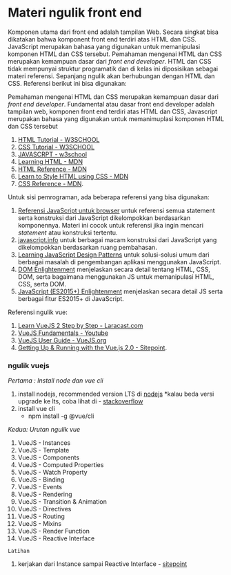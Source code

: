 # Materi ngulik front end


Komponen utama dari front end  adalah tampilan Web. Secara singkat bisa
dikatakan bahwa komponent front end terdiri atas HTML dan CSS. JavaScript merupakan bahasa yang
digunakan untuk memanipulasi komponen HTML dan CSS tersebut. Pemahaman mengenai HTML dan CSS
merupakan kemampuan dasar dari *front end developer*. HTML dan CSS tidak mempunyai struktur
programatik dan di kelas ini diposisikan sebagai materi referensi. Sepanjang ngulik akan
berhubungan dengan HTML dan CSS. Referensi berikut ini bisa digunakan:

Pemahaman mengenai HTML dan CSS merupakan kemampuan dasar dari *front end developer*. Fundamental atau dasar front end developer adalah tampilan web, komponen front end terdiri atas HTML dan CSS, Javascript merupakan bahasa yang digunakan untuk memanimuplasi komponen HTML dan CSS tersebut

1. [HTML Tutorial - W3SCHOOL](https://www.w3schools.com/html/)
2. [CSS Tutorial - W3SCHOOL](https://www.w3schools.com/css/default.asp)
3. [JAVASCRPT - w3school](https://www.w3schools.com/js/default.asp)
4. [Learning HTML - MDN](https://developer.mozilla.org/en-US/docs/Learn/HTML)
5. [HTML Reference - MDN](https://developer.mozilla.org/en-US/docs/Web/HTML)
6. [Learn to Style HTML using CSS - MDN](https://developer.mozilla.org/en-US/docs/Learn/CSS)
7. [CSS Reference - MDN](https://developer.mozilla.org/en-US/docs/Web/CSS).

Untuk sisi pemrograman, ada beberapa referensi yang bisa digunakan:
1. [Referensi JavaScript untuk browser](https://developer.mozilla.org/en-US/docs/Web/JavaScript/Reference) untuk referensi semua statement serta konstruksi dari JavaScript dikelompokkan berdasarkan komponennya. Materi ini cocok untuk referensi jika ingin mencari *statement* atau konstruksi tertentu.
2. [javascript.info](http://javascript.info/) untuk berbagai macam konstruksi dari JavaScript yang dikelompokkan berdasarkan ruang pembahasan.
3. [Learning JavaScript Design Patterns](https://addyosmani.com/resources/essentialjsdesignpatterns/book/) untuk solusi-solusi umum dari berbagai masalah di pengembangan aplikasi menggunakan JavaScript.
4. [DOM Enlightenment](http://domenlightenment.com/) menjelaskan secara detail tentang HTML, CSS, DOM, serta bagaimana menggunakan JS untuk memanipulasi HTML, CSS, serta DOM.
5. [JavaScript (ES2015+) Enlightenment](https://frontendmasters.com/books/javascript-enlightenment/) menjelaskan secara detail JS serta berbagai fitur ES2015+ di JavaScript.

Referensi ngulik vue:

1. [Learn VueJS 2 Step by Step - Laracast.com](https://laracasts.com/series/learn-vue-2-step-by-step)
2. [VueJS Fundamentals - Youtube](https://www.youtube.com/playlist?list=PLwAKR305CRO_1yAao-8aZiQnBqJeyng4O)
3. [VueJS User Guide - VueJS.org](https://vuejs.org/v2/guide/)
4. [Getting Up & Running with the Vue.js 2.0 - Sitepoint](https://www.sitepoint.com/up-and-running-vue-js-2-0/).


### ngulik vuejs


*Pertama : Install node dan vue cli*

1. install nodejs, recommended version LTS di [nodejs](https://nodejs.org)
    *kalau beda versi upgrade ke lts, coba lihat di - [stackoverflow](https://askubuntu.com/questions/426750/how-can-i-update-my-nodejs-to-the-latest-version)
2. install vue cli 
    * npm install -g @vue/cli 
    
*Kedua: Urutan ngulik vue*
1. VueJS - Instances
2. VueJS - Template
3. VueJS - Components
4. VueJS - Computed Properties
5. VueJS - Watch Property
6. VueJS - Binding
7. VueJS - Events
8. VueJS - Rendering
9. VueJS - Transition & Animation
10. VueJS - Directives
11. VueJS - Routing
12. VueJS - Mixins
13. VueJS - Render Function
14. VueJS - Reactive Interface
    
```
Latihan
```

1. kerjakan dari Instance sampai Reactive Interface - [sitepoint](https://www.tutorialspoint.com/vuejs/vuejs_overview.htm)
